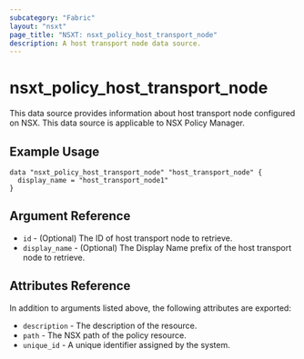 ```yaml
---
subcategory: "Fabric"
layout: "nsxt"
page_title: "NSXT: nsxt_policy_host_transport_node"
description: A host transport node data source.
---
```


# nsxt_policy_host_transport_node

This data source provides information about host transport node configured on NSX.
This data source is applicable to NSX Policy Manager.

## Example Usage

```hcl
data "nsxt_policy_host_transport_node" "host_transport_node" {
  display_name = "host_transport_node1"
}
```

## Argument Reference

* `id` - (Optional) The ID of host transport node to retrieve.
* `display_name` - (Optional) The Display Name prefix of the host transport node to retrieve.

## Attributes Reference

In addition to arguments listed above, the following attributes are exported:

* `description` - The description of the resource.
* `path` - The NSX path of the policy resource.
* `unique_id` - A unique identifier assigned by the system.
